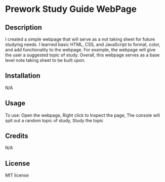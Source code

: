 # Prework Study Guide WebPage

## Description

I created a simple webpage that will serve as a not taking sheet for future studying needs. 
I learned basic HTML, CSS, and JavaScript to format, color, and add functionality to the webpage.
    For example, the webpage will give the user a suggested topic of study.
Overall, this webpage serves as a base level note taking sheet to be built upon.

## Installation

N/A

## Usage

To use:
    Open the webpage,
    Right click to Inspect the page,
    The console will spit out a random topic of study,
    Study the topic

## Credits

N/A

## License

MIT license

